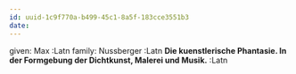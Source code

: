 ```yaml
---
id: uuid-1c9f770a-b499-45c1-8a5f-183cce3551b3
date: 
---
```


given: Max :Latn
family: Nussberger :Latn
**Die kuenstlerische Phantasie. In der Formgebung der Dichtkunst, Malerei und Musik.** :Latn